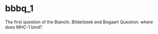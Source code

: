 # bbbq_1
The first question of the Bianchi, Bilderbeek and Bogaart Question: where does MHC-1 bind?

